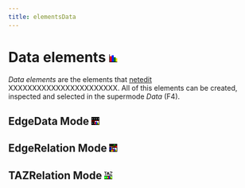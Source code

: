 ```yaml
---
title: elementsData
---
```


# Data elements ![](../images/supermodedata.png)

*Data elements* are the elements that [netedit](index.md) XXXXXXXXXXXXXXXXXXXXXXX. All of this elements can be created, inspected and selected in the supermode *Data* (F4).

## EdgeData Mode ![](../images/edgedata.png)

## EdgeRelation Mode ![](../images/edgereldata.png)

## TAZRelation Mode ![](../images/modetazreldata.png)